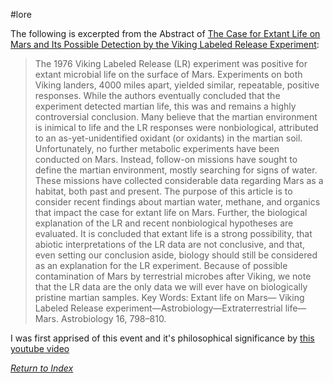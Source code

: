#lore 

The following is excerpted from the Abstract of [The Case for Extant Life on Mars and Its Possible Detection by the Viking Labeled Release Experiment](https://www.ncbi.nlm.nih.gov/pmc/articles/PMC6445182/pdf/ast.2015.1464.pdf):

>The 1976 Viking Labeled Release (LR) experiment was positive for extant microbial life on the surface of Mars. Experiments on both Viking landers, 4000 miles apart, yielded similar, repeatable, positive responses. While the authors eventually concluded that the experiment detected martian life, this was and remains a highly controversial conclusion. Many believe that the martian environment is inimical to life and the LR responses were nonbiological, attributed to an as-yet-unidentified oxidant (or oxidants) in the martian soil. Unfortunately, no further metabolic experiments have been conducted on Mars. Instead, follow-on missions have sought to define the martian environment, mostly searching for signs of water. These missions have collected considerable data regarding Mars as a habitat, both past and present. The purpose of this article is to consider recent findings about martian water, methane, and organics that impact the case for extant life on Mars. Further, the biological explanation of the LR and recent nonbiological hypotheses are evaluated. It is concluded that extant life is a strong possibility, that abiotic interpretations of the LR data are not conclusive, and that, even setting our conclusion aside, biology should still be considered as an explanation for the LR experiment. Because of possible contamination of Mars by terrestrial microbes after Viking, we note that the LR data are the only data we will ever have on biologically pristine martian samples. Key Words: Extant life on Mars— Viking Labeled Release experiment—Astrobiology—Extraterrestrial life—Mars. Astrobiology 16, 798–810.

I was first apprised of this event and it's philosophical significance by [this youtube video](https://www.youtube.com/watch?v=oSXbpJFTnyM)


*[Return to Index](index2.md)*

